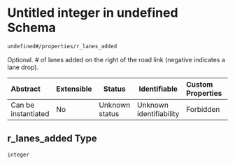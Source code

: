 # Untitled integer in undefined Schema

```txt
undefined#/properties/r_lanes_added
```

Optional. # of lanes added on the right of the road link (negative indicates a lane drop).


| Abstract            | Extensible | Status         | Identifiable            | Custom Properties | Additional Properties | Access Restrictions | Defined In                                                                    |
| :------------------ | ---------- | -------------- | ----------------------- | :---------------- | --------------------- | ------------------- | ----------------------------------------------------------------------------- |
| Can be instantiated | No         | Unknown status | Unknown identifiability | Forbidden         | Allowed               | none                | [segment.schema.json\*](../../out/segment.schema.json "open original schema") |

## r_lanes_added Type

`integer`
